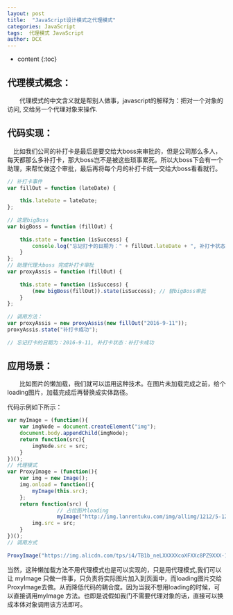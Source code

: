 ```yaml
---
layout: post
title:  "JavaScript设计模式之代理模式"
categories: JavaScript
tags:  代理模式 JavaScript
author: DCX
---
```


* content
{:toc}

## 代理模式概念：

　　代理模式的中文含义就是帮别人做事，javascript的解释为：把对一个对象的访问, 交给另一个代理对象来操作.

 

## 代码实现：

　比如我们公司的补打卡是最后是要交给大boss来审批的，但是公司那么多人，每天都那么多补打卡，那大boss岂不是被这些琐事累死。所以大boss下会有一个助理，来帮忙做这个审批，最后再将每个月的补打卡统一交给大boss看看就行。




```js
// 补打卡事件  
var fillOut = function (lateDate) {  
  
    this.lateDate = lateDate;  
};  
  
// 这是bigBoss  
var bigBoss = function (fillOut) {  
  
    this.state = function (isSuccess) {  
        console.log("忘记打卡的日期为：" + fillOut.lateDate + ", 补打卡状态：" + isSuccess);  
    }  
};  
// 助理代理大boss 完成补打卡审批  
var proxyAssis = function (fillOut) {  
      
    this.state = function (isSuccess) {  
        (new bigBoss(fillOut)).state(isSuccess); // 替bigBoss审批  
    }  
};  
  
// 调用方法：  
var proxyAssis = new proxyAssis(new fillOut("2016-9-11"));  
proxyAssis.state("补打卡成功");  
  
// 忘记打卡的日期为：2016-9-11, 补打卡状态：补打卡成功  

```




## 应用场景：

　　比如图片的懒加载，我们就可以运用这种技术。在图片未加载完成之前，给个loading图片，加载完成后再替换成实体路径。

代码示例如下所示：
```js
var myImage = (function(){  
    var imgNode = document.createElement("img");  
    document.body.appendChild(imgNode);  
    return function(src){  
        imgNode.src = src;   
    }  
})();  
// 代理模式  
var ProxyImage = (function(){  
    var img = new Image();  
    img.onload = function(){  
        myImage(this.src);  
    };  
    return function(src) {  
                // 占位图片loading  
                myImage("http://img.lanrentuku.com/img/allimg/1212/5-121204193Q9-50.gif");  
        img.src = src;  
    }  
})();  
// 调用方式  
  
ProxyImage("https://img.alicdn.com/tps/i4/TB1b_neLXXXXXcoXFXXc8PZ9XXX-130-200.png"); // 真实要展示的图片  

```

当然，这种懒加载方法不用代理模式也是可以实现的，只是用代理模式,我们可以让 myImage 只做一件事，只负责将实际图片加入到页面中，而loading图片交给ProxyImage去做。从而降低代码的耦合度。因为当我不想用loading的时候，可以直接调用myImage 方法。也即是说假如我门不需要代理对象的话，直接可以换成本体对象调用该方法即可。